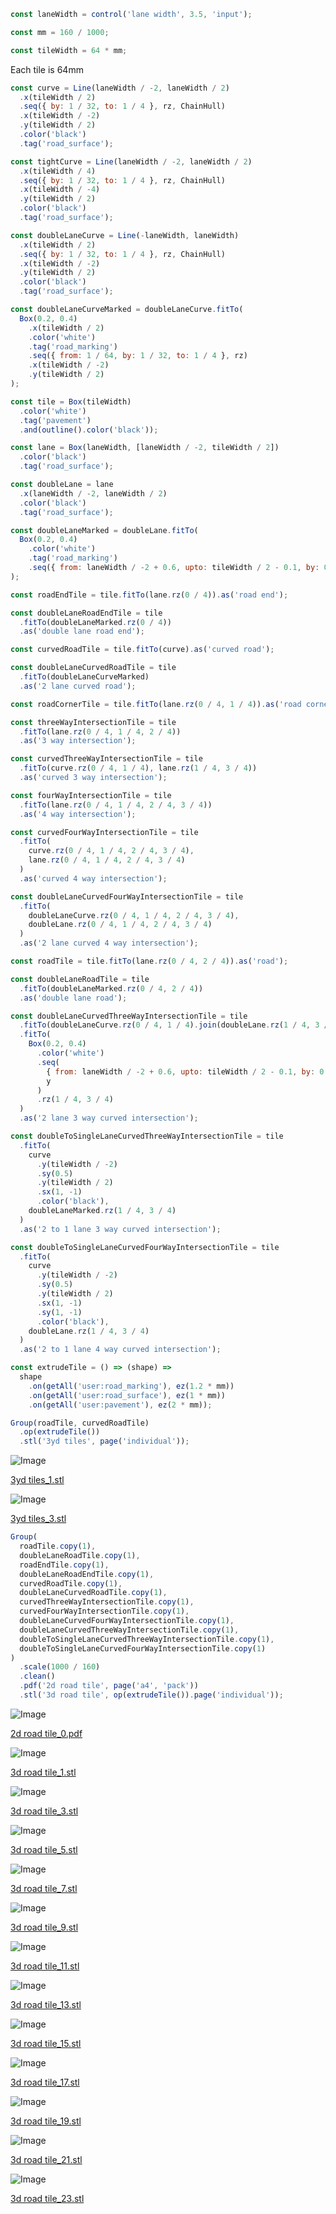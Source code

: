 ```JavaScript
const laneWidth = control('lane width', 3.5, 'input');
```

```JavaScript
const mm = 160 / 1000;
```

```JavaScript
const tileWidth = 64 * mm;
```

Each tile is 64mm

```JavaScript
const curve = Line(laneWidth / -2, laneWidth / 2)
  .x(tileWidth / 2)
  .seq({ by: 1 / 32, to: 1 / 4 }, rz, ChainHull)
  .x(tileWidth / -2)
  .y(tileWidth / 2)
  .color('black')
  .tag('road_surface');
```

```JavaScript
const tightCurve = Line(laneWidth / -2, laneWidth / 2)
  .x(tileWidth / 4)
  .seq({ by: 1 / 32, to: 1 / 4 }, rz, ChainHull)
  .x(tileWidth / -4)
  .y(tileWidth / 2)
  .color('black')
  .tag('road_surface');
```

```JavaScript
const doubleLaneCurve = Line(-laneWidth, laneWidth)
  .x(tileWidth / 2)
  .seq({ by: 1 / 32, to: 1 / 4 }, rz, ChainHull)
  .x(tileWidth / -2)
  .y(tileWidth / 2)
  .color('black')
  .tag('road_surface');
```

```JavaScript
const doubleLaneCurveMarked = doubleLaneCurve.fitTo(
  Box(0.2, 0.4)
    .x(tileWidth / 2)
    .color('white')
    .tag('road_marking')
    .seq({ from: 1 / 64, by: 1 / 32, to: 1 / 4 }, rz)
    .x(tileWidth / -2)
    .y(tileWidth / 2)
);
```

```JavaScript
const tile = Box(tileWidth)
  .color('white')
  .tag('pavement')
  .and(outline().color('black'));
```

```JavaScript
const lane = Box(laneWidth, [laneWidth / -2, tileWidth / 2])
  .color('black')
  .tag('road_surface');
```

```JavaScript
const doubleLane = lane
  .x(laneWidth / -2, laneWidth / 2)
  .color('black')
  .tag('road_surface');
```

```JavaScript
const doubleLaneMarked = doubleLane.fitTo(
  Box(0.2, 0.4)
    .color('white')
    .tag('road_marking')
    .seq({ from: laneWidth / -2 + 0.6, upto: tileWidth / 2 - 0.1, by: 0.8 }, y)
);
```

```JavaScript
const roadEndTile = tile.fitTo(lane.rz(0 / 4)).as('road end');
```

```JavaScript
const doubleLaneRoadEndTile = tile
  .fitTo(doubleLaneMarked.rz(0 / 4))
  .as('double lane road end');
```

```JavaScript
const curvedRoadTile = tile.fitTo(curve).as('curved road');
```

```JavaScript
const doubleLaneCurvedRoadTile = tile
  .fitTo(doubleLaneCurveMarked)
  .as('2 lane curved road');
```

```JavaScript
const roadCornerTile = tile.fitTo(lane.rz(0 / 4, 1 / 4)).as('road corner');
```

```JavaScript
const threeWayIntersectionTile = tile
  .fitTo(lane.rz(0 / 4, 1 / 4, 2 / 4))
  .as('3 way intersection');
```

```JavaScript
const curvedThreeWayIntersectionTile = tile
  .fitTo(curve.rz(0 / 4, 1 / 4), lane.rz(1 / 4, 3 / 4))
  .as('curved 3 way intersection');
```

```JavaScript
const fourWayIntersectionTile = tile
  .fitTo(lane.rz(0 / 4, 1 / 4, 2 / 4, 3 / 4))
  .as('4 way intersection');
```

```JavaScript
const curvedFourWayIntersectionTile = tile
  .fitTo(
    curve.rz(0 / 4, 1 / 4, 2 / 4, 3 / 4),
    lane.rz(0 / 4, 1 / 4, 2 / 4, 3 / 4)
  )
  .as('curved 4 way intersection');
```

```JavaScript
const doubleLaneCurvedFourWayIntersectionTile = tile
  .fitTo(
    doubleLaneCurve.rz(0 / 4, 1 / 4, 2 / 4, 3 / 4),
    doubleLane.rz(0 / 4, 1 / 4, 2 / 4, 3 / 4)
  )
  .as('2 lane curved 4 way intersection');
```

```JavaScript
const roadTile = tile.fitTo(lane.rz(0 / 4, 2 / 4)).as('road');
```

```JavaScript
const doubleLaneRoadTile = tile
  .fitTo(doubleLaneMarked.rz(0 / 4, 2 / 4))
  .as('double lane road');
```

```JavaScript
const doubleLaneCurvedThreeWayIntersectionTile = tile
  .fitTo(doubleLaneCurve.rz(0 / 4, 1 / 4).join(doubleLane.rz(1 / 4, 3 / 4)))
  .fitTo(
    Box(0.2, 0.4)
      .color('white')
      .seq(
        { from: laneWidth / -2 + 0.6, upto: tileWidth / 2 - 0.1, by: 0.8 },
        y
      )
      .rz(1 / 4, 3 / 4)
  )
  .as('2 lane 3 way curved intersection');
```

```JavaScript
const doubleToSingleLaneCurvedThreeWayIntersectionTile = tile
  .fitTo(
    curve
      .y(tileWidth / -2)
      .sy(0.5)
      .y(tileWidth / 2)
      .sx(1, -1)
      .color('black'),
    doubleLaneMarked.rz(1 / 4, 3 / 4)
  )
  .as('2 to 1 lane 3 way curved intersection');
```

```JavaScript
const doubleToSingleLaneCurvedFourWayIntersectionTile = tile
  .fitTo(
    curve
      .y(tileWidth / -2)
      .sy(0.5)
      .y(tileWidth / 2)
      .sx(1, -1)
      .sy(1, -1)
      .color('black'),
    doubleLane.rz(1 / 4, 3 / 4)
  )
  .as('2 to 1 lane 4 way curved intersection');
```

```JavaScript
const extrudeTile = () => (shape) =>
  shape
    .on(getAll('user:road_marking'), ez(1.2 * mm))
    .on(getAll('user:road_surface'), ez(1 * mm))
    .on(getAll('user:pavement'), ez(2 * mm));
```

```JavaScript
Group(roadTile, curvedRoadTile)
  .op(extrudeTile())
  .stl('3yd tiles', page('individual'));
```

![Image](road.md.0.png)

[3yd tiles_1.stl](road.3yd%20tiles_1.stl)

![Image](road.md.1.png)

[3yd tiles_3.stl](road.3yd%20tiles_3.stl)

```JavaScript
Group(
  roadTile.copy(1),
  doubleLaneRoadTile.copy(1),
  roadEndTile.copy(1),
  doubleLaneRoadEndTile.copy(1),
  curvedRoadTile.copy(1),
  doubleLaneCurvedRoadTile.copy(1),
  curvedThreeWayIntersectionTile.copy(1),
  curvedFourWayIntersectionTile.copy(1),
  doubleLaneCurvedFourWayIntersectionTile.copy(1),
  doubleLaneCurvedThreeWayIntersectionTile.copy(1),
  doubleToSingleLaneCurvedThreeWayIntersectionTile.copy(1),
  doubleToSingleLaneCurvedFourWayIntersectionTile.copy(1)
)
  .scale(1000 / 160)
  .clean()
  .pdf('2d road tile', page('a4', 'pack'))
  .stl('3d road tile', op(extrudeTile()).page('individual'));
```

![Image](road.md.2.png)

[2d road tile_0.pdf](road.2d%20road%20tile_0.pdf)

![Image](road.md.3.png)

[3d road tile_1.stl](road.3d%20road%20tile_1.stl)

![Image](road.md.4.png)

[3d road tile_3.stl](road.3d%20road%20tile_3.stl)

![Image](road.md.5.png)

[3d road tile_5.stl](road.3d%20road%20tile_5.stl)

![Image](road.md.6.png)

[3d road tile_7.stl](road.3d%20road%20tile_7.stl)

![Image](road.md.7.png)

[3d road tile_9.stl](road.3d%20road%20tile_9.stl)

![Image](road.md.8.png)

[3d road tile_11.stl](road.3d%20road%20tile_11.stl)

![Image](road.md.9.png)

[3d road tile_13.stl](road.3d%20road%20tile_13.stl)

![Image](road.md.10.png)

[3d road tile_15.stl](road.3d%20road%20tile_15.stl)

![Image](road.md.11.png)

[3d road tile_17.stl](road.3d%20road%20tile_17.stl)

![Image](road.md.12.png)

[3d road tile_19.stl](road.3d%20road%20tile_19.stl)

![Image](road.md.13.png)

[3d road tile_21.stl](road.3d%20road%20tile_21.stl)

![Image](road.md.14.png)

[3d road tile_23.stl](road.3d%20road%20tile_23.stl)
